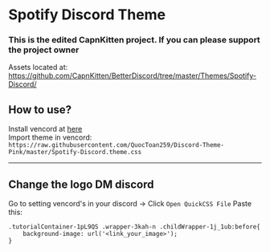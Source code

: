 # Spotify Discord Theme
### This is the edited CapnKitten project. If you can please support the project owner
Assets located at: https://github.com/CapnKitten/BetterDiscord/tree/master/Themes/Spotify-Discord/

## How to use?
Install vencord at [here](https://vencord.dev) <br>
Import theme in vencord: ```https://raw.githubusercontent.com/QuocToan259/Discord-Theme-Pink/master/Spotify-Discord.theme.css```

<hr>

## Change the logo DM discord
Go to setting vencord's in your discord -> Click ```Open QuickCSS File```
Paste this:  <br>
```
.tutorialContainer-1pL9QS .wrapper-3kah-n .childWrapper-1j_1ub:before{
    background-image: url('<link_your_image>');
}
```